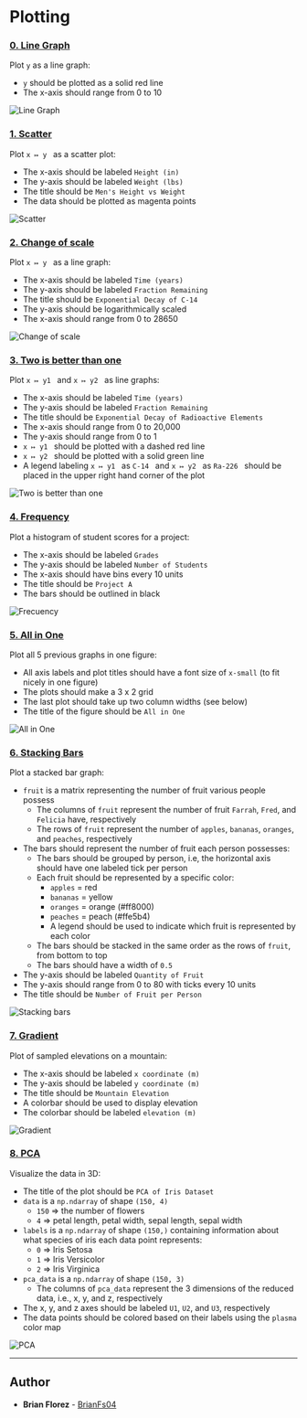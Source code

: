 # Plotting

### [0. Line Graph](./0-line.py)
Plot `y` as a line graph:
* `y` should be plotted as a solid red line
* The x-axis should range from 0 to 10

![Line Graph](https://i.ibb.co/JpJkntx/Line-Graph.png)

### [1. Scatter](./1-scatter.py)
Plot `x ↦ y ` as a scatter plot:
* The x-axis should be labeled `Height (in)`
* The y-axis should be labeled `Weight (lbs)`
* The title should be `Men's Height vs Weight`
* The data should be plotted as magenta points

![Scatter](https://i.ibb.co/TgH0NQS/Scatter.png)

### [2. Change of scale](./2-change_scale.py)
Plot `x ↦ y ` as a line graph:
* The x-axis should be labeled `Time (years)`
* The y-axis should be labeled `Fraction Remaining`
* The title should be `Exponential Decay of C-14`
* The y-axis should be logarithmically scaled
* The x-axis should range from 0 to 28650

![Change of scale](https://i.ibb.co/SVk3Cpf/Change-of-scale.png)


### [3. Two is better than one](./3-two.py)
Plot `x ↦ y1 ` and `x ↦ y2 ` as line graphs:
* The x-axis should be labeled `Time (years)`
* The y-axis should be labeled `Fraction Remaining`
* The title should be `Exponential Decay of Radioactive Elements`
* The x-axis should range from 0 to 20,000
* The y-axis should range from 0 to 1
* `x ↦ y1 ` should be plotted with a dashed red line
* `x ↦ y2 ` should be plotted with a solid green line
* A legend labeling `x ↦ y1 ` as `C-14 ` and `x ↦ y2 ` as `Ra-226 ` should be placed in the upper right hand corner of the plot

![Two is better than one](https://i.ibb.co/C5gwVkH/Two-better-than-one.png)


### [4. Frequency](./4-frequency.py)
Plot a histogram of student scores for a project:
* The x-axis should be labeled `Grades`
* The y-axis should be labeled `Number of Students`
* The x-axis should have bins every 10 units
* The title should be `Project A`
* The bars should be outlined in black

![Frecuency](https://i.ibb.co/cw0zG33/Frequency.png)

### [5. All in One](./5-all_in_one.py)
Plot all 5 previous graphs in one figure:
* All axis labels and plot titles should have a font size of `x-small` (to fit nicely in one figure)
* The plots should make a 3 x 2 grid
* The last plot should take up two column widths (see below)
* The title of the figure should be `All in One`

![All in One](https://i.ibb.co/ZTHfDtR/All-in-One.png)

### [6. Stacking Bars](./6-bars.py)
Plot a stacked bar graph:

* `fruit` is a matrix representing the number of fruit various people possess
  * The columns of `fruit` represent the number of fruit `Farrah`, `Fred`, and `Felicia` have, respectively
  * The rows of `fruit` represent the number of `apples`, `bananas`, `oranges`, and `peaches`, respectively
* The bars should represent the number of fruit each person possesses:
  * The bars should be grouped by person, i.e, the horizontal axis should have one labeled tick per person
  * Each fruit should be represented by a specific color:
    * `apples` = red
    * `bananas` = yellow
    * `oranges` = orange (#ff8000)
    * `peaches` = peach (#ffe5b4)
    * A legend should be used to indicate which fruit is represented by each color
  * The bars should be stacked in the same order as the rows of `fruit`, from bottom to top
  * The bars should have a width of `0.5`
* The y-axis should be labeled `Quantity of Fruit`
* The y-axis should range from 0 to 80 with ticks every 10 units
* The title should be `Number of Fruit per Person`

![Stacking bars](https://i.ibb.co/VwN75XX/Stacking-bars.png)

### [7. Gradient](./100-gradient.py)
Plot of sampled elevations on a mountain:
* The x-axis should be labeled `x coordinate (m)`
* The y-axis should be labeled `y coordinate (m)`
* The title should be `Mountain Elevation`
* A colorbar should be used to display elevation
* The colorbar should be labeled `elevation (m)`

![Gradient](https://i.ibb.co/tQ0Pq9z/Gradient.png)

### [8. PCA](./101-pca.py)
Visualize the data in 3D:
* The title of the plot should be `PCA of Iris Dataset`
* `data` is a `np.ndarray` of shape `(150, 4)`
   * `150` => the number of flowers
   * `4` => petal length, petal width, sepal length, sepal width
* `labels` is a `np.ndarray` of shape `(150,)` containing information about what species of iris each data point represents:
   * `0` => Iris Setosa
   * `1` => Iris Versicolor
   * `2` => Iris Virginica
* `pca_data` is a `np.ndarray` of shape `(150, 3)`
  * The columns of `pca_data` represent the 3 dimensions of the reduced data, i.e., x, y, and z, respectively
* The x, y, and z axes should be labeled `U1`, `U2`, and `U3`, respectively
* The data points should be colored based on their labels using the `plasma` color map

![PCA](https://i.ibb.co/6cKBfHt/PCA.png)

---
## Author
* **Brian Florez** - [BrianFs04](https://github.com/BrianFs04)

